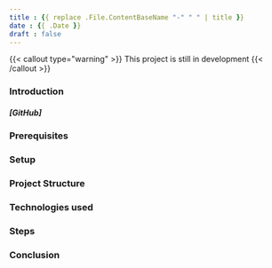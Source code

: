 ```yaml
---
title : {{ replace .File.ContentBaseName "-" " " | title }}
date : {{ .Date }}
draft : false
---
```


{{< callout type="warning" >}}
  This project is still in development
{{< /callout >}}

### Introduction

##### [GitHub]

### Prerequisites

### Setup

### Project Structure

### Technologies used

### Steps

### Conclusion
